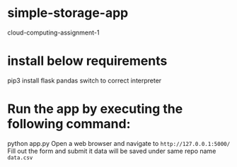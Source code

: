 # simple-storage-app
cloud-computing-assignment-1
# install below requirements
pip3 install flask pandas
switch to correct interpreter 
# Run the app by executing the following command:
python app.py
Open a web browser and navigate to `http://127.0.0.1:5000/`
Fill out the form and submit it
data will be saved under same repo name `data.csv`